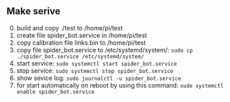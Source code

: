 Make serive
------------

0. build and copy ./test to /home/pi/test
1. create file spider_bot.service in /home/pi/test
2. copy calibration file links.bin to /home/pi/test
3. copy file spider_bot.service to /etc/systemd/system/: `sudo cp ./spider_bot.service /etc/systemd/system/` 
4. start service: `sudo systemctl start spider_bot.service`
5. stop service: `sudo systemctl stop spider_bot.service`
6. show sevice log: `sudo journalctl -u spider_bot.service`
7. for start automatically on reboot by using this command: `sudo systemctl enable spider_bot.service`